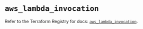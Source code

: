 # `aws_lambda_invocation`

Refer to the Terraform Registry for docs: [`aws_lambda_invocation`](https://registry.terraform.io/providers/hashicorp/aws/6.4.0/docs/resources/lambda_invocation).
